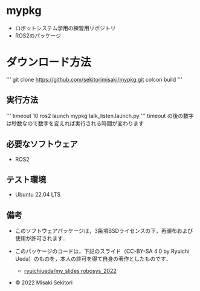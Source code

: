 # mypkg
* ロボットシステム学用の練習用リポジトリ
* ROS2のパッケージ

# ダウンロード方法          
'''
git clone https://github.com/sekitorimisaki/mypkg.git
colcon build
'''
## 実行方法
'''
timeout 10 ros2 launch mypkg talk_listen.launch.py
'''
timeout の後の数字は秒数なので数字を変えれば実行される時間が変わります 
## 必要なソフトウェア
* ROS2
## テスト環境
* Ubuntu 22.04 LTS
                       
## 備考                                               
* このソフトウェアパッケージは，3条項BSDライセンスの下，再頒布および使用が許可されます．
* このパッケージのコードは，下記のスライド（CC-BY-SA 4.0 by Ryuichi Ueda）のものを，本人の許可を得て自身の著作としたものです．
	* [ryuichiueda/my_slides robosys_2022](https://github.com/ryuichiueda/my_slides/tree/master/robosys_2022)

* © 2022 Misaki Sekitori
